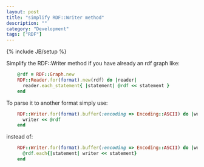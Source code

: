 ```yaml
---
layout: post
title: "simplify RDF::Writer method"
description: ""
category: "Development" 
tags: ["RDF"]
---
```

{% include JB/setup %}

Simplify the RDF::Writer method if you have already an rdf graph like:

```ruby
    @rdf = RDF::Graph.new
    RDF::Reader.for(format).new(rdf) do |reader|
      reader.each_statement{ |statement| @rdf << statement }
    end
```

To parse it to another format simply use:

```ruby
    RDF::Writer.for(format).buffer(:encoding => Encoding::ASCII) do |writer|
      writer << @rdf
    end
```

instead of:

```ruby
    RDF::Writer.for(format).buffer(:encoding => Encoding::ASCII) do |writer|
      @rdf.each{|statement| writer << statement}
    end
```